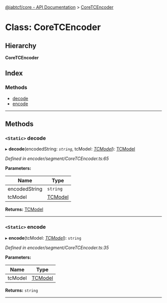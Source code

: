 [@iabtcf/core - API Documentation](../README.md) > [CoreTCEncoder](../classes/coretcencoder.md)

# Class: CoreTCEncoder

## Hierarchy

**CoreTCEncoder**

## Index

### Methods

* [decode](coretcencoder.md#decode)
* [encode](coretcencoder.md#encode)

---

## Methods

<a id="decode"></a>

### `<Static>` decode

▸ **decode**(encodedString: *`string`*, tcModel: *[TCModel](tcmodel.md)*): [TCModel](tcmodel.md)

*Defined in encoder/segment/CoreTCEncoder.ts:65*

**Parameters:**

| Name | Type |
| ------ | ------ |
| encodedString | `string` |
| tcModel | [TCModel](tcmodel.md) |

**Returns:** [TCModel](tcmodel.md)

___
<a id="encode"></a>

### `<Static>` encode

▸ **encode**(tcModel: *[TCModel](tcmodel.md)*): `string`

*Defined in encoder/segment/CoreTCEncoder.ts:35*

**Parameters:**

| Name | Type |
| ------ | ------ |
| tcModel | [TCModel](tcmodel.md) |

**Returns:** `string`

___

